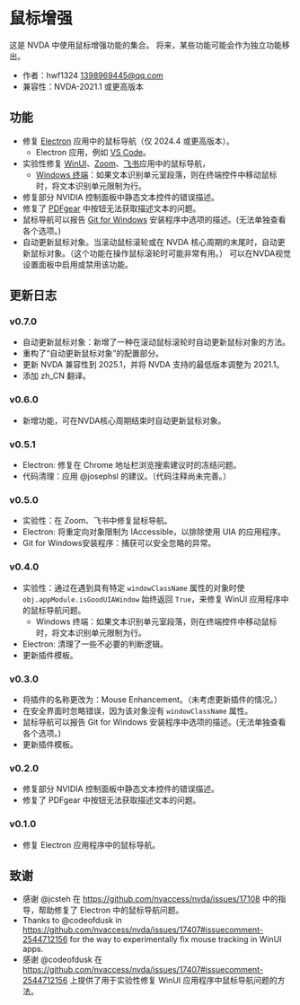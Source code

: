 # 鼠标增强

这是 NVDA 中使用鼠标增强功能的集合。
将来，某些功能可能会作为独立功能移出。

* 作者：hwf1324 <1398969445@qq.com>
* 兼容性：NVDA-2021.1 或更高版本

## 功能

* 修复 [Electron](https://www.electronjs.org/) 应用中的鼠标导航（仅 2024.4 或更高版本）。
  * Electron 应用，例如 [VS Code](https://code.visualstudio.com/)。
* 实验性修复 [WinUI](https://github.com/microsoft/microsoft-ui-xaml)、[Zoom](https://www.zoom.com/)、[飞书](https://www.feishu.cn/)应用中的鼠标导航，
  * [Windows 终端](https://github.com/microsoft/terminal)：如果文本识别单元室段落，则在终端控件中移动鼠标时，将文本识别单元限制为行。
* 修复部分 NVIDIA 控制面板中静态文本控件的错误描述。
* 修复了 [PDFgear](https://www.pdfgear.com/) 中按钮无法获取描述文本的问题。
* 鼠标导航可以报告 [Git for Windows](https://git-scm.com/downloads/win) 安装程序中选项的描述。(无法单独查看各个选项。)
* 自动更新鼠标对象。当滚动鼠标滚轮或在 NVDA 核心周期的末尾时，自动更新鼠标对象。（这个功能在操作鼠标滚轮时可能非常有用。） 可以在NVDA视觉设置面板中启用或禁用该功能。

## 更新日志

### v0.7.0

* 自动更新鼠标对象：新增了一种在滚动鼠标滚轮时自动更新鼠标对象的方法。
* 重构了“自动更新鼠标对象”的配置部分。
* 更新 NVDA 兼容性到 2025.1，并将 NVDA 支持的最低版本调整为 2021.1。
* 添加 zh_CN 翻译。

### v0.6.0

* 新增功能，可在NVDA核心周期结束时自动更新鼠标对象。

### v0.5.1

* Electron: 修复在 Chrome 地址栏浏览搜索建议时的冻结问题。
* 代码清理：应用 @josephsl 的建议。（代码注释尚未完善。）

### v0.5.0

* 实验性：在 Zoom、飞书中修复鼠标导航。
* Electron: 将重定向对象限制为 IAccessible，以排除使用 UIA 的应用程序。
* Git for Windows安装程序：捕获可以安全忽略的异常。

### v0.4.0

* 实验性：通过在遇到具有特定 `windowClassName` 属性的对象时使 `obj.appModule.isGoodUIAWindow` 始终返回 `True`，来修复 WinUI 应用程序中的鼠标导航问题。
  * Windows 终端：如果文本识别单元室段落，则在终端控件中移动鼠标时，将文本识别单元限制为行。
* Electron: 清理了一些不必要的判断逻辑。
* 更新插件模板。

### v0.3.0

* 将插件的名称更改为：Mouse Enhancement。（未考虑更新插件的情况。）
* 在安全界面时忽略错误，因为该对象没有 `windowClassName` 属性。
* 鼠标导航可以报告 Git for Windows 安装程序中选项的描述。(无法单独查看各个选项。)
* 更新插件模板。

### v0.2.0

* 修复部分 NVIDIA 控制面板中静态文本控件的错误描述。
* 修复了 PDFgear 中按钮无法获取描述文本的问题。

### v0.1.0

* 修复 Electron 应用程序中的鼠标导航。

## 致谢

* 感谢 @jcsteh 在 <https://github.com/nvaccess/nvda/issues/17108> 中的指导，帮助修复了 Electron 中的鼠标导航问题。
* Thanks to @codeofdusk in <https://github.com/nvaccess/nvda/issues/17407#issuecomment-2544712156> for the way to experimentally fix mouse tracking in WinUI apps.
* 感谢 @codeofdusk 在 <https://github.com/nvaccess/nvda/issues/17407#issuecomment-2544712156> 上提供了用于实验性修复 WinUI 应用程序中鼠标导航问题的方法。
